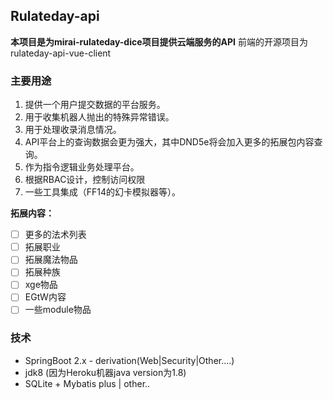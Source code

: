 ## Rulateday-api

**本项目是为mirai-rulateday-dice项目提供云端服务的API**
前端的开源项目为 rulateday-api-vue-client

### 主要用途

1. 提供一个用户提交数据的平台服务。
2. 用于收集机器人抛出的特殊异常错误。
3. 用于处理收录消息情况。
4. API平台上的查询数据会更为强大，其中DND5e将会加入更多的拓展包内容查询。
5. 作为指令逻辑业务处理平台。
6. 根据RBAC设计，控制访问权限
7. 一些工具集成（FF14的幻卡模拟器等）。

**拓展内容：**

- [ ] 更多的法术列表
- [ ] 拓展职业
- [ ] 拓展魔法物品
- [ ] 拓展种族
- [ ] xge物品
- [ ] EGtW内容
- [ ] 一些module物品

### 技术

- SpringBoot 2.x - derivation(Web|Security|Other....)
- jdk8 (因为Heroku机器java version为1.8)
- SQLite + Mybatis plus | other..

